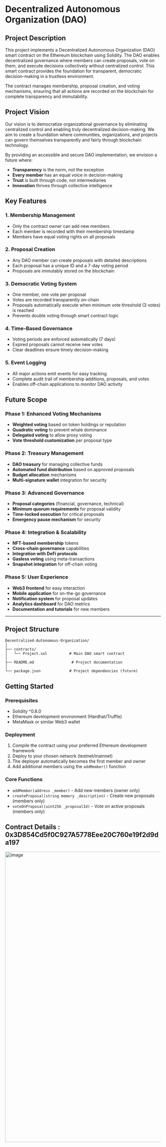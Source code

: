 # Decentralized Autonomous Organization (DAO)

## Project Description

This project implements a Decentralized Autonomous Organization (DAO) smart contract on the Ethereum blockchain using Solidity. The DAO enables decentralized governance where members can create proposals, vote on them, and execute decisions collectively without centralized control. This smart contract provides the foundation for transparent, democratic decision-making in a trustless environment.

The contract manages membership, proposal creation, and voting mechanisms, ensuring that all actions are recorded on the blockchain for complete transparency and immutability.

## Project Vision

Our vision is to democratize organizational governance by eliminating centralized control and enabling truly decentralized decision-making. We aim to create a foundation where communities, organizations, and projects can govern themselves transparently and fairly through blockchain technology.

By providing an accessible and secure DAO implementation, we envision a future where:
- **Transparency** is the norm, not the exception
- **Every member** has an equal voice in decision-making
- **Trust** is built through code, not intermediaries
- **Innovation** thrives through collective intelligence

## Key Features

### 1. **Membership Management**
- Only the contract owner can add new members
- Each member is recorded with their membership timestamp
- Members have equal voting rights on all proposals

### 2. **Proposal Creation**
- Any DAO member can create proposals with detailed descriptions
- Each proposal has a unique ID and a 7-day voting period
- Proposals are immutably stored on the blockchain

### 3. **Democratic Voting System**
- One member, one vote per proposal
- Votes are recorded transparently on-chain
- Proposals automatically execute when minimum vote threshold (3 votes) is reached
- Prevents double voting through smart contract logic

### 4. **Time-Based Governance**
- Voting periods are enforced automatically (7 days)
- Expired proposals cannot receive new votes
- Clear deadlines ensure timely decision-making

### 5. **Event Logging**
- All major actions emit events for easy tracking
- Complete audit trail of membership additions, proposals, and votes
- Enables off-chain applications to monitor DAO activity

## Future Scope

### Phase 1: Enhanced Voting Mechanisms
- **Weighted voting** based on token holdings or reputation
- **Quadratic voting** to prevent whale dominance
- **Delegated voting** to allow proxy voting
- **Vote threshold customization** per proposal type

### Phase 2: Treasury Management
- **DAO treasury** for managing collective funds
- **Automated fund distribution** based on approved proposals
- **Budget allocation** mechanisms
- **Multi-signature wallet** integration for security

### Phase 3: Advanced Governance
- **Proposal categories** (financial, governance, technical)
- **Minimum quorum requirements** for proposal validity
- **Time-locked execution** for critical proposals
- **Emergency pause mechanism** for security

### Phase 4: Integration & Scalability
- **NFT-based membership** tokens
- **Cross-chain governance** capabilities
- **Integration with DeFi protocols**
- **Gasless voting** using meta-transactions
- **Snapshot integration** for off-chain voting

### Phase 5: User Experience
- **Web3 frontend** for easy interaction
- **Mobile application** for on-the-go governance
- **Notification system** for proposal updates
- **Analytics dashboard** for DAO metrics
- **Documentation and tutorials** for new members

---

## Project Structure

```
Decentralized-Autonomous-Organization/
│
├── contracts/
│   └── Project.sol          # Main DAO smart contract
│
├── README.md                 # Project documentation
│
└── package.json             # Project dependencies (future)
```

## Getting Started

### Prerequisites
- Solidity ^0.8.0
- Ethereum development environment (Hardhat/Truffle)
- MetaMask or similar Web3 wallet

### Deployment
1. Compile the contract using your preferred Ethereum development framework
2. Deploy to your chosen network (testnet/mainnet)
3. The deployer automatically becomes the first member and owner
4. Add additional members using the `addMember()` function

### Core Functions

- `addMember(address _member)` - Add new members (owner only)
- `createProposal(string memory _description)` - Create new proposals (members only)
- `voteOnProposal(uint256 _proposalId)` - Vote on active proposals (members only)

## Contract Details : 0x3D854Cd5f0C927A5778Eee20C760e19f2d9da197
<img width="1919" height="936" alt="image" src="https://github.com/user-attachments/assets/f2fc275e-d681-4045-a0fe-850d13822268" />



